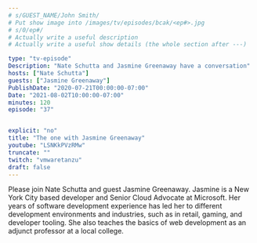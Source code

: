 ```yaml
---
# s/GUEST_NAME/John Smith/
# Put show image into /images/tv/episodes/bcak/<ep#>.jpg
# s/0/ep#/
# Actually write a useful description
# Actually write a useful show details (the whole section after ---)

type: "tv-episode"
Description: "Nate Schutta and Jasmine Greenaway have a conversation"
hosts: ["Nate Schutta"]
guests: ["Jasmine Greenaway"]
PublishDate: "2020-07-21T00:00:00-07:00"
Date: "2021-08-02T10:00:00-07:00"
minutes: 120
episode: "37"


explicit: "no"
title: "The one with Jasmine Greenaway"
youtube: "LSNKkPVzRMw"
truncate: ""
twitch: "vmwaretanzu"
draft: false
---
```


Please join Nate Schutta and guest Jasmine Greenaway. Jasmine is a New York City based developer and Senior Cloud Advocate at Microsoft. Her years of software development experience has led her to different development environments and industries, such as in retail, gaming, and developer tooling. She also teaches the basics of web development as an adjunct professor at a local college.
